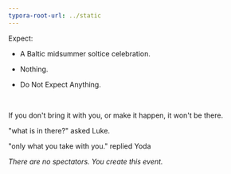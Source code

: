 ```yaml
---
typora-root-url: ../static
---
```


Expect:

- A  Baltic midsummer soltice celebration. 

-  Nothing.

- Do Not Expect Anything. 

  ​

If you don't bring it with you, or make it happen, it won't be there.  



"what is in there?" asked Luke. 

"only what you take with you." replied Yoda



*There are no spectators.*										*You create this event.*

